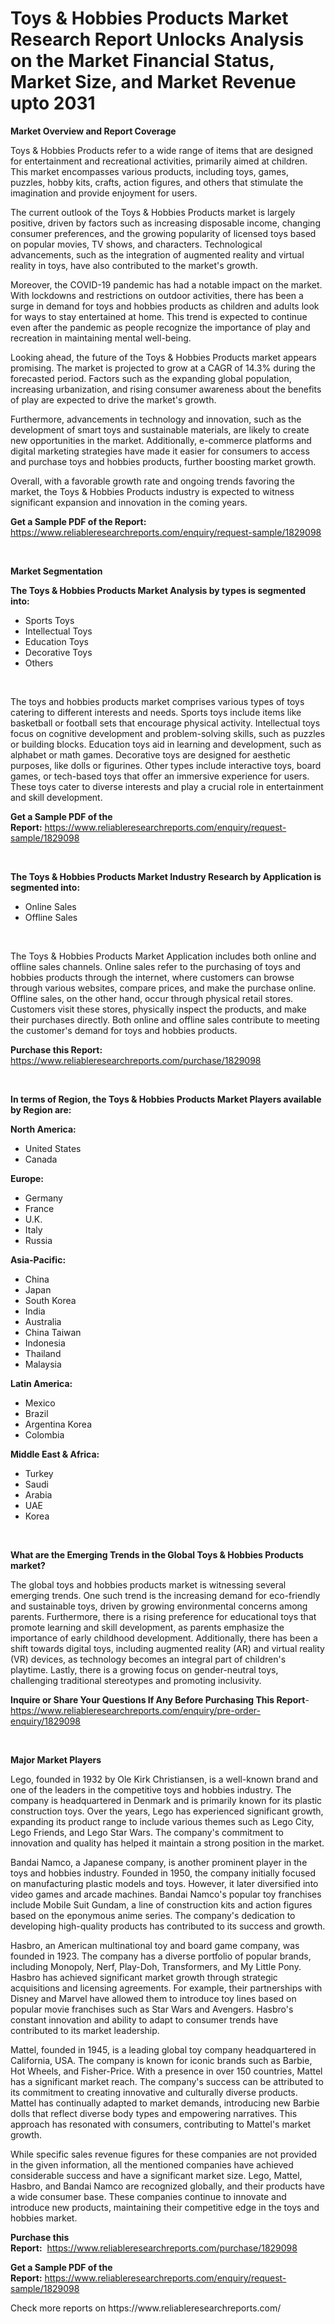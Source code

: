 <p><h1>Toys & Hobbies Products Market Research Report Unlocks Analysis on the Market Financial Status, Market Size, and Market Revenue upto 2031</h1></p><p><strong>Market Overview and Report Coverage</strong></p>
<p><p>Toys & Hobbies Products refer to a wide range of items that are designed for entertainment and recreational activities, primarily aimed at children. This market encompasses various products, including toys, games, puzzles, hobby kits, crafts, action figures, and others that stimulate the imagination and provide enjoyment for users.</p><p>The current outlook of the Toys & Hobbies Products market is largely positive, driven by factors such as increasing disposable income, changing consumer preferences, and the growing popularity of licensed toys based on popular movies, TV shows, and characters. Technological advancements, such as the integration of augmented reality and virtual reality in toys, have also contributed to the market's growth.</p><p>Moreover, the COVID-19 pandemic has had a notable impact on the market. With lockdowns and restrictions on outdoor activities, there has been a surge in demand for toys and hobbies products as children and adults look for ways to stay entertained at home. This trend is expected to continue even after the pandemic as people recognize the importance of play and recreation in maintaining mental well-being.</p><p>Looking ahead, the future of the Toys & Hobbies Products market appears promising. The market is projected to grow at a CAGR of 14.3% during the forecasted period. Factors such as the expanding global population, increasing urbanization, and rising consumer awareness about the benefits of play are expected to drive the market's growth.</p><p>Furthermore, advancements in technology and innovation, such as the development of smart toys and sustainable materials, are likely to create new opportunities in the market. Additionally, e-commerce platforms and digital marketing strategies have made it easier for consumers to access and purchase toys and hobbies products, further boosting market growth.</p><p>Overall, with a favorable growth rate and ongoing trends favoring the market, the Toys & Hobbies Products industry is expected to witness significant expansion and innovation in the coming years.</p></p>
<p><strong>Get a Sample PDF of the Report:</strong> <a href="https://www.reliableresearchreports.com/enquiry/request-sample/1829098">https://www.reliableresearchreports.com/enquiry/request-sample/1829098</a></p>
<p>&nbsp;</p>
<p><strong>Market Segmentation</strong></p>
<p><strong>The Toys & Hobbies Products Market Analysis by types is segmented into:</strong></p>
<p><ul><li>Sports Toys</li><li>Intellectual Toys</li><li>Education Toys</li><li>Decorative Toys</li><li>Others</li></ul></p>
<p>&nbsp;</p>
<p><p>The toys and hobbies products market comprises various types of toys catering to different interests and needs. Sports toys include items like basketball or football sets that encourage physical activity. Intellectual toys focus on cognitive development and problem-solving skills, such as puzzles or building blocks. Education toys aid in learning and development, such as alphabet or math games. Decorative toys are designed for aesthetic purposes, like dolls or figurines. Other types include interactive toys, board games, or tech-based toys that offer an immersive experience for users. These toys cater to diverse interests and play a crucial role in entertainment and skill development.</p></p>
<p><strong>Get a Sample PDF of the Report:</strong>&nbsp;<a href="https://www.reliableresearchreports.com/enquiry/request-sample/1829098">https://www.reliableresearchreports.com/enquiry/request-sample/1829098</a></p>
<p>&nbsp;</p>
<p><strong>The Toys & Hobbies Products Market Industry Research by Application is segmented into:</strong></p>
<p><ul><li>Online Sales</li><li>Offline Sales</li></ul></p>
<p>&nbsp;</p>
<p><p>The Toys & Hobbies Products Market Application includes both online and offline sales channels. Online sales refer to the purchasing of toys and hobbies products through the internet, where customers can browse through various websites, compare prices, and make the purchase online. Offline sales, on the other hand, occur through physical retail stores. Customers visit these stores, physically inspect the products, and make their purchases directly. Both online and offline sales contribute to meeting the customer's demand for toys and hobbies products.</p></p>
<p><strong>Purchase this Report:</strong>&nbsp; <a href="https://www.reliableresearchreports.com/purchase/1829098">https://www.reliableresearchreports.com/purchase/1829098</a></p>
<p>&nbsp;</p>
<p><strong>In terms of Region, the Toys & Hobbies Products Market Players available by Region are:</strong></p>
<p>
    <p> <strong> North America: </strong>
        <ul>
            <li>United States</li>
            <li>Canada</li>
        </ul>
        </p> 
    <p> <strong> Europe: </strong>
        <ul>
            <li>Germany</li>
            <li>France</li>
            <li>U.K.</li>
            <li>Italy</li>
            <li>Russia</li>
        </ul>
        </p> 
    <p> <strong> Asia-Pacific: </strong>
        <ul>
            <li>China</li>
            <li>Japan</li>
            <li>South Korea</li>
            <li>India</li>
            <li>Australia</li>
            <li>China Taiwan</li>
            <li>Indonesia</li>
            <li>Thailand</li>
            <li>Malaysia</li>
        </ul>
        </p> 
    <p> <strong> Latin America: </strong>
        <ul>
            <li>Mexico</li>
            <li>Brazil</li>
            <li>Argentina Korea</li>
            <li>Colombia</li>
        </ul>
        </p> 
    <p> <strong> Middle East & Africa: </strong>
        <ul>
            <li>Turkey</li>
            <li>Saudi</li>
            <li>Arabia</li>
            <li>UAE</li>
            <li>Korea</li>
        </ul>
    </p>
    </p>
<p>&nbsp;</p>
<p><strong>What are the Emerging Trends in the Global Toys & Hobbies Products market?</strong></p>
<p><p>The global toys and hobbies products market is witnessing several emerging trends. One such trend is the increasing demand for eco-friendly and sustainable toys, driven by growing environmental concerns among parents. Furthermore, there is a rising preference for educational toys that promote learning and skill development, as parents emphasize the importance of early childhood development. Additionally, there has been a shift towards digital toys, including augmented reality (AR) and virtual reality (VR) devices, as technology becomes an integral part of children's playtime. Lastly, there is a growing focus on gender-neutral toys, challenging traditional stereotypes and promoting inclusivity.</p></p>
<p><strong>Inquire or Share Your Questions If Any Before Purchasing This Report</strong>- <a href="https://www.reliableresearchreports.com/enquiry/pre-order-enquiry/1829098">https://www.reliableresearchreports.com/enquiry/pre-order-enquiry/1829098</a></p>
<p>&nbsp;</p>
<p><strong>Major Market Players</strong></p>
<p><p>Lego, founded in 1932 by Ole Kirk Christiansen, is a well-known brand and one of the leaders in the competitive toys and hobbies industry. The company is headquartered in Denmark and is primarily known for its plastic construction toys. Over the years, Lego has experienced significant growth, expanding its product range to include various themes such as Lego City, Lego Friends, and Lego Star Wars. The company's commitment to innovation and quality has helped it maintain a strong position in the market.</p><p>Bandai Namco, a Japanese company, is another prominent player in the toys and hobbies industry. Founded in 1950, the company initially focused on manufacturing plastic models and toys. However, it later diversified into video games and arcade machines. Bandai Namco's popular toy franchises include Mobile Suit Gundam, a line of construction kits and action figures based on the eponymous anime series. The company's dedication to developing high-quality products has contributed to its success and growth.</p><p>Hasbro, an American multinational toy and board game company, was founded in 1923. The company has a diverse portfolio of popular brands, including Monopoly, Nerf, Play-Doh, Transformers, and My Little Pony. Hasbro has achieved significant market growth through strategic acquisitions and licensing agreements. For example, their partnerships with Disney and Marvel have allowed them to introduce toy lines based on popular movie franchises such as Star Wars and Avengers. Hasbro's constant innovation and ability to adapt to consumer trends have contributed to its market leadership.</p><p>Mattel, founded in 1945, is a leading global toy company headquartered in California, USA. The company is known for iconic brands such as Barbie, Hot Wheels, and Fisher-Price. With a presence in over 150 countries, Mattel has a significant market reach. The company's success can be attributed to its commitment to creating innovative and culturally diverse products. Mattel has continually adapted to market demands, introducing new Barbie dolls that reflect diverse body types and empowering narratives. This approach has resonated with consumers, contributing to Mattel's market growth.</p><p>While specific sales revenue figures for these companies are not provided in the given information, all the mentioned companies have achieved considerable success and have a significant market size. Lego, Mattel, Hasbro, and Bandai Namco are recognized globally, and their products have a wide consumer base. These companies continue to innovate and introduce new products, maintaining their competitive edge in the toys and hobbies market.</p></p>
<p><strong>Purchase this Report:</strong>&nbsp;&nbsp;<a href="https://www.reliableresearchreports.com/purchase/1829098">https://www.reliableresearchreports.com/purchase/1829098</a></p>
<p></p>
<p><strong>Get a Sample PDF of the Report:</strong>&nbsp;<a href="https://www.reliableresearchreports.com/enquiry/request-sample/1829098">https://www.reliableresearchreports.com/enquiry/request-sample/1829098</a></p>
<p>Check more reports on https://www.reliableresearchreports.com/</p>